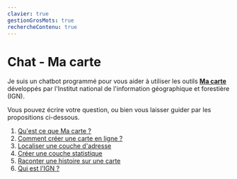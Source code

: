 ```yaml
---
clavier: true
gestionGrosMots: true
rechercheContenu: true
---
```

# Chat - Ma carte

Je suis un chatbot programmé pour vous aider à utiliser les outils [**Ma carte**](https://macarte.ign.fr/) développés par l'Institut national de l'information géographique et forestière (IGN).

Vous pouvez écrire votre question, ou bien vous laisser guider par les propositions ci-dessous.

1. [Qu'est ce que Ma carte ?](./macarte/macarte.md)
2. [Comment créer une carte en ligne ?](./mceditor/créer_une_carte.md)
3. [Localiser une couche d'adresse](./mcadresse/Localiser_une_couche_d'adresse.md)
4. [Créer une couche statistique](./mcstat/Comment_créer_une_carte_statistique.md)
5. [Raconter une histoire sur une carte](./mcstory/raconter_une_histoire.md)
6. [Qui est l'IGN ?](./IGN.md)